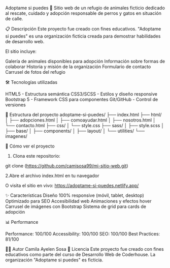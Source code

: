 Adoptame si puedes 🐾
Sitio web de un refugio de animales ficticio dedicado al rescate, cuidado y adopción responsable de perros y gatos en situación de calle.

📋 Descripción
Este proyecto fue creado con fines educativos. "Adoptame si puedes" es una organización ficticia creada para demostrar habilidades de desarrollo web.

El sitio incluye:

Galería de animales disponibles para adopción
Información sobre formas de colaborar
Historia y misión de la organización
Formulario de contacto
Carrusel de fotos del refugio

🛠️ Tecnologías utilizadas

HTML5 - Estructura semántica
CSS3/SCSS - Estilos y diseño responsive
Bootstrap 5 - Framework CSS para componentes
Git/GitHub - Control de versiones

📁 Estructura del proyecto
adoptame-si-puedes/
├── index.html
├── html/
│   ├── adopciones.html
│   ├── comoayudar.html
│   ├── nosotros.html
│   └── contacto.html
├── css/
│   └── style.css
├── sass/
│   ├── style.scss
│   ├── base/
│   ├── components/
│   ├── layout/
│   └── utilities/
└── imagenes/

🚀 Cómo ver el proyecto

1. Clona este repositorio:

git clone (https://github.com/camisosa99/mi-sitio-web.git)

2.Abre el archivo index.html en tu navegador

O visita el sitio en vivo: https://adoptame-si-puedes.netlify.app/

✨ Características
Diseño 100% responsive (móvil, tablet, desktop)
Optimizado para SEO
Accesibilidad web
Animaciones y efectos hover
Carrusel de imágenes con Bootstrap
Sistema de grid para cards de adopción

📊 Performance

Performance: 100/100
Accessibility: 100/100
SEO: 100/100
Best Practices: 81/100

👨‍💻 Autor
Camila Ayelen Sosa
📝 Licencia
Este proyecto fue creado con fines educativos como parte del curso de Desarrollo Web de Coderhouse. La organización "Adoptame si puedes" es ficticia.
